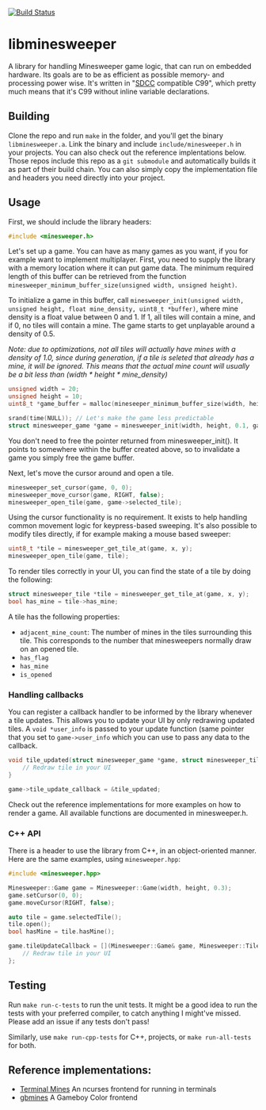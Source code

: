 [![Build Status](https://travis-ci.org/accatyyc/libminesweeper.svg?branch=master)](https://travis-ci.org/accatyyc/libminesweeper)
# libminesweeper 
A library for handling Minesweeper game logic, that can run on embedded hardware.
Its goals are to be as efficient as possible memory- and processing power wise. It's written
in "[SDCC](http://sdcc.sourceforge.net) compatible C99", which pretty much means that it's
C99 without inline variable declarations.

## Building
Clone the repo and run `make` in the folder, and you'll get the binary `libminesweeper.a`. Link the binary and include 
`include/minesweeper.h` in your projects. You can also check out the reference implentations below. Those repos include this repo
as a `git submodule` and automatically builds it as part of their build chain. You can also simply copy the implementation
file and headers you need directly into your project.

## Usage

First, we should include the library headers:
```c
#include <minesweeper.h>
```

Let's set up a game. You can have as many games as you want, if you for example want to implement multiplayer.
First, you need to supply the library with a memory location where it can put game data. The minimum required length
of this buffer can be retrieved from the function `minesweeper_minimum_buffer_size(unsigned width, unsigned height)`.

To initialize a game in this buffer, call `minesweeper_init(unsigned width, unsigned height, float mine_density, uint8_t *buffer)`,
where mine density is a float value between 0 and 1. If 1, all tiles will contain a mine, and if 0, no tiles will
contain a mine. The game starts to get unplayable around a density of 0.5.

_Note: due to optimizations, not all tiles will actually have mines with a density of 1.0, since
during generation, if a tile is seleted that already has a mine, it will be ignored. This means
that the actual mine count will usually be a bit less than (width * height * mine_density)_
	
```c
unsigned width = 20;
unsigned height = 10;
uint8_t *game_buffer = malloc(mineseeper_minimum_buffer_size(width, height));

srand(time(NULL)); // Let's make the game less predictable
struct minesweeper_game *game = minesweeper_init(width, height, 0.1, game_buffer);
```

You don't need to free the pointer returned from minesweeper_init(). It points to somewhere
within the buffer created above, so to invalidate a game you simply free the game buffer.

Next, let's move the cursor around and open a tile.
```c
minesweeper_set_cursor(game, 0, 0);
minesweeper_move_cursor(game, RIGHT, false);
minesweeper_open_tile(game, game->selected_tile);
```

Using the cursor functionality is no requirement. It exists to help handling common
movement logic for keypress-based sweeping. It's also possible to modify tiles directly,
if for example making a mouse based sweeper:
```c
uint8_t *tile = minesweeper_get_tile_at(game, x, y);
minesweeper_open_tile(game, tile);
```

To render tiles correctly in your UI, you can find the state of a tile by doing the following:

```c
struct minesweeper_tile *tile = minesweeper_get_tile_at(game, x, y);
bool has_mine = tile->has_mine;
```

A tile has the following properties:
- `adjacent_mine_count`: The number of mines in the tiles surrounding this tile. This corresponds to the number that minesweepers normally draw on an opened tile.
- `has_flag`
- `has_mine`
- `is_opened`

### Handling callbacks

You can register a callback handler to be informed by the library whenever a tile updates.
This allows you to update your UI by only redrawing updated tiles. A `void *user_info` is
passed to your update function (same pointer that you set to `game->user_info` which you can use
to pass any data to the callback.

```c
void tile_updated(struct minesweeper_game *game, struct minesweeper_tile *tile, void *user_info) {
	// Redraw tile in your UI
}

game->tile_update_callback = &tile_updated;
```

Check out the reference implementations for more examples on how to render a game.
All available functions are documented in minesweeper.h.

### C++ API

There is a header to use the library from C++, in an object-oriented manner.
Here are the same examples, using `minesweeper.hpp`:

```cpp
#include <minesweeper.hpp>

Minesweeper::Game game = Minesweeper::Game(width, height, 0.3);
game.setCursor(0, 0);
game.moveCursor(RIGHT, false);

auto tile = game.selectedTile();
tile.open();
bool hasMine = tile.hasMine();

game.tileUpdateCallback = [](Minesweeper::Game& game, Minesweeper::Tile& tile) {
	// Redraw tile in your UI
};

```

## Testing
Run `make run-c-tests` to run the unit tests. It might be a good idea to run the tests
with your preferred compiler, to catch anything I might've missed. Please add an
issue if any tests don't pass!

Similarly, use `make run-cpp-tests` for C++, projects, or `make run-all-tests` for both.

## Reference implementations:
- [Terminal Mines](https://github.com/accatyyc/terminal-mines) An ncurses frontend for running in terminals
- [gbmines](https://github.com/rotmoset/gb-mines) A Gameboy Color frontend

